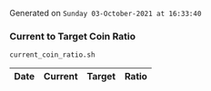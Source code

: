 Generated on `Sunday 03-October-2021 at 16:33:40`

### Current to Target Coin Ratio
`current_coin_ratio.sh`

Date|Current|Target|Ratio
---|---|---|---

